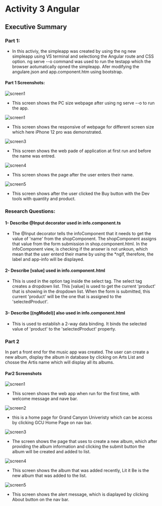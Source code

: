 # Activity 3 Angular 

## Executive Summary

### Part 1:
- In this activiy, the simpleapp was created by using the ng new simpleapp using VS terminal and selectiong the Angular route and CSS option. ng serve --o command was used to run the testapp which the browser aotumatically opned the simpleapp. Afer modifying the angulare.json and app.component.htm using bootstrap.

#### Part 1 Screenshots:

![screen1](../activity3/activity3screenshots/1.png)
- This screen shows the PC size webpage after using ng serve --o to run the app. 

![screen1](../activity3/activity3screenshots/2.png)
- This screen shows the responsive of webpage for different screen size which here iPhone 12 pro was demonstrated. 

![screen3](../activity3/activity3screenshots/3.png)
- This screen shows the web pade of application at first run and before the name was entred.

![screen4](../activity3/activity3screenshots/4.png)
- This screen shows the page after the user enters their name.

![screen5](../activity3/activity3screenshots/5.png)
- This screen shows after the user clicked the Buy button with the Dev tools with quantity and product.

### Research Questions:
#### 1- Describe @Input decorator used in info.component.ts
- The @Input decorator tells the infoComponent that it needs to get the value of 'name' from the shopComponent. The shopComponent assigns that value from the form submission in shop.component.html. In the infoComponent view, is checking if the ansewr is not unkoun, which mean that the user enterd their mame by using the *ngIf, therefore, the label and app-info will be displayed.

#### 2- Describe [value] used in info.component.html
- This is used in the option tag inside the select tag. The select tag creates a dropdown list. This [value] is used to get the current 'product' that is showing in the dropdown list. When the form is submitted, this current 'product' will be the one that is assigned to the 'selectedProduct'.

#### 3- Describe [(ngModel)] also used in info.component.html
- This is used to establish a 2-way data binding. It binds the selected value of 'product' to the 'selectedProduct' property.

### Part 2
In part a front end for the music app was created. The user can create a new album, display the album in database by clicking on Arts List and chosse the Artis name which will display all its albums.


#### Par2 Screenshots

![screen1](../activity3/activity3screenshots/m1.png)
- This screen shows the web app when run for the first time, with welcome message and nave bar.

![screen2](../activity3/activity3screenshots/m2.png)
- this is a home page for Grand Canyon Univeristy which can be access by clicking GCU Home Page on nav bar.

![screen3](../activity3/activity3screenshots/m3.png)
- The screen shows the page that uses to create a new album, which after providing the album information and clicking the submit button the album will be created and added to list.

![screen4](../activity3/activity3screenshots/m6.png)
- This screen shows the album that was added recently, Lit it Be is the new album that was added to the list.

![screen5](../activity3/activity3screenshots/m7.png)
- This screen shows the alert message, which is diaplayed by clicking About button on the nav bar.



